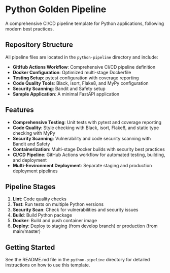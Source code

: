 # Python Golden Pipeline

A comprehensive CI/CD pipeline template for Python applications, following modern best practices.

## Repository Structure

All pipeline files are located in the `python-pipeline` directory and include:

- **GitHub Actions Workflow**: Comprehensive CI/CD pipeline definition
- **Docker Configuration**: Optimized multi-stage Dockerfile
- **Testing Setup**: pytest configuration with coverage reporting
- **Code Quality Tools**: Black, isort, Flake8, and MyPy configuration
- **Security Scanning**: Bandit and Safety setup
- **Sample Application**: A minimal FastAPI application

## Features

- **Comprehensive Testing**: Unit tests with pytest and coverage reporting
- **Code Quality**: Style checking with Black, isort, Flake8, and static type checking with MyPy
- **Security Scanning**: Vulnerability and code security scanning with Bandit and Safety
- **Containerization**: Multi-stage Docker builds with security best practices
- **CI/CD Pipeline**: GitHub Actions workflow for automated testing, building, and deployment
- **Multi-Environment Deployment**: Separate staging and production deployment pipelines

## Pipeline Stages

1. **Lint**: Code quality checks
2. **Test**: Run tests on multiple Python versions
3. **Security Scan**: Check for vulnerabilities and security issues
4. **Build**: Build Python package
5. **Docker**: Build and push container image
6. **Deploy**: Deploy to staging (from develop branch) or production (from main/master)

## Getting Started

See the README.md file in the `python-pipeline` directory for detailed instructions on how to use this template.
